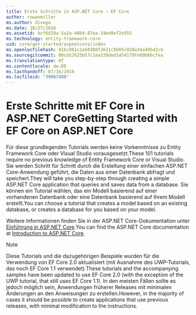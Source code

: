 ```yaml
---
title: Erste Schritte in ASP.NET Core – EF Core
author: rowanmiller
ms.author: divega
ms.date: 10/27/2016
ms.assetid: bcf6d28a-5a2a-40b9-87ea-19ed9ef2e555
ms.technology: entity-framework-core
uid: core/get-started/aspnetcore/index
ms.openlocfilehash: 81bc861c2a60388f2631c8b05c928a34a49b42cb
ms.sourcegitcommit: 00cb52625b57c1ea339ded1454179fe89b6bcfea
ms.translationtype: HT
ms.contentlocale: de-DE
ms.lasthandoff: 07/16/2018
ms.locfileid: "39067498"
---
```

# <a name="getting-started-with-ef-core-on-aspnet-core"></a><span data-ttu-id="95964-102">Erste Schritte mit EF Core in ASP.NET Core</span><span class="sxs-lookup"><span data-stu-id="95964-102">Getting Started with EF Core on ASP.NET Core</span></span>

<span data-ttu-id="95964-103">Für diese grundlegenden Tutorials werden keine Vorkenntnisse zu Entity Framework Core oder Visual Studio vorausgesetzt.</span><span class="sxs-lookup"><span data-stu-id="95964-103">These 101 tutorials require no previous knowledge of Entity Framework Core or Visual Studio.</span></span> <span data-ttu-id="95964-104">Sie werden Schritt für Schritt durch die Erstellung einer einfachen ASP.NET Core-Anwendung geführt, die Daten aus einer Datenbank abfragt und speichert.</span><span class="sxs-lookup"><span data-stu-id="95964-104">They will take you step-by-step through creating a simple ASP.NET Core application that queries and saves data from a database.</span></span> <span data-ttu-id="95964-105">Sie können ein Tutorial wählen, das ein Modell basierend auf einer vorhandenen Datenbank oder eine Datenbank basierend auf Ihrem Modell erstellt.</span><span class="sxs-lookup"><span data-stu-id="95964-105">You can choose a tutorial that creates a model based on an existing database, or creates a database for you based on your model.</span></span>

<span data-ttu-id="95964-106">Weitere Informationen finden Sie in der ASP.NET Core-Dokumentation unter [Einführung in ASP.NET Core](/aspnet/core/).</span><span class="sxs-lookup"><span data-stu-id="95964-106">You can find the ASP.NET Core documentation at [Introduction to ASP.NET Core](/aspnet/core/).</span></span>

> [!NOTE]  
> <span data-ttu-id="95964-107">Diese Tutorials und die dazugehörigen Beispiele wurden für die Verwendung von EF Core 2.0 aktualisiert (mit Ausnahme des UWP-Tutorials, das noch EF Core 1.1 verwendet).</span><span class="sxs-lookup"><span data-stu-id="95964-107">These tutorials and the accompanying samples have been updated to use EF Core 2.0 (with the exception of the UWP tutorial, that still uses EF Core 1.1).</span></span> <span data-ttu-id="95964-108">In den meisten Fällen sollte es jedoch möglich sein, Anwendungen früherer Releases mit minimalen Änderungen an den Anweisungen zu erstellen.</span><span class="sxs-lookup"><span data-stu-id="95964-108">However, in the majority of cases it should be possible to create applications that use previous releases, with minimal modification to the instructions.</span></span>
